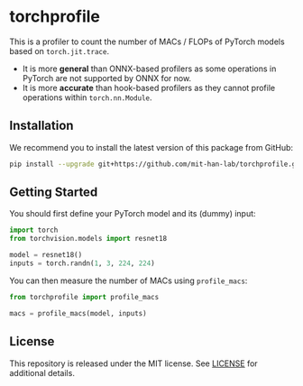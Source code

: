 # torchprofile

This is a profiler to count the number of MACs / FLOPs of PyTorch models based on `torch.jit.trace`.
* It is more **general** than ONNX-based profilers as some operations in PyTorch are not supported by ONNX for now.
* It is more **accurate** than hook-based profilers as they cannot profile operations within `torch.nn.Module`.

## Installation

We recommend you to install the latest version of this package from GitHub:

```bash
pip install --upgrade git+https://github.com/mit-han-lab/torchprofile.git
```

## Getting Started

You should first define your PyTorch model and its (dummy) input:

```python
import torch
from torchvision.models import resnet18

model = resnet18()
inputs = torch.randn(1, 3, 224, 224)
```

You can then measure the number of MACs using `profile_macs`:

```python
from torchprofile import profile_macs

macs = profile_macs(model, inputs)
```

## License

This repository is released under the MIT license. See [LICENSE](LICENSE) for additional details.